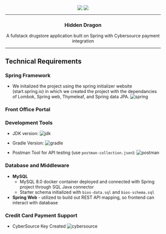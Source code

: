 <div align="center">
<img align="center" src="https://img.shields.io/static/v1?label=author&message=tsunfire&color=ffd74a&style=for-the-badge&logo=data%3Aimage/png%3Bbase64%2CiVBORw0KGgoAAAANSUhEUgAAABQAAAATCAYAAACQjC21AAAACXBIWXMAAAsTAAALEwEAmpwYAAAAIGNIUk0AAHpFAACAgwAA/FcAAIDoAAB5FgAA8QEAADtfAAAcheDStWoAAAD0SURBVHjarJQ9SoNBEEDfp00q8QoxQgoPYG1pkQPYWpgbWAvaWRm7NLlGUEEQFETwD8RCsLCMYK%2BQvDQRJNlvv93EB9vM7jx2Z4ZFJbJ21Qt1oH6ql2o7llO2sayeW86VWssRnlnNdaqwZTo70/lLzNImnb3pQEi4niFcSxEOM4TDFOFzhvBlJhJoymZGU7ZSx%2BY0QdbLmUPUTkTWLcsr1FiN6sA2sAEUwCvQB97KEqqEAKtAYyJ8B76ipwPXbqgH6p36HXjuj3qvHqnNqhoeqyPzOAkJa%2Bqt8/OkrvwV3rg4j7/Cff%2BPw0J9mHwIshgF8DEeAPZgZ0kPPubLAAAAAElFTkSuQmCC">

<img align="center" src="https://img.shields.io/static/v1?label=author&message=brandon cheu&color=ffd74a&style=for-the-badge&logo=data%3Aimage/png%3Bbase64%2CiVBORw0KGgoAAAANSUhEUgAAABQAAAATCAYAAACQjC21AAAACXBIWXMAAAsTAAALEwEAmpwYAAAAIGNIUk0AAHpFAACAgwAA/FcAAIDoAAB5FgAA8QEAADtfAAAcheDStWoAAAD0SURBVHjarJQ9SoNBEEDfp00q8QoxQgoPYG1pkQPYWpgbWAvaWRm7NLlGUEEQFETwD8RCsLCMYK%2BQvDQRJNlvv93EB9vM7jx2Z4ZFJbJ21Qt1oH6ql2o7llO2sayeW86VWssRnlnNdaqwZTo70/lLzNImnb3pQEi4niFcSxEOM4TDFOFzhvBlJhJoymZGU7ZSx%2BY0QdbLmUPUTkTWLcsr1FiN6sA2sAEUwCvQB97KEqqEAKtAYyJ8B76ipwPXbqgH6p36HXjuj3qvHqnNqhoeqyPzOAkJa%2Bqt8/OkrvwV3rg4j7/Cff%2BPw0J9mHwIshgF8DEeAPZgZ0kPPubLAAAAAElFTkSuQmCC">
</div>

---

<h3 align="center">Hidden Dragon</h3>

<p align="center">A fullstack drugstore application built on Spring with Cybersource payment integration</p>

---

## Technical Requirements

### Spring Framework

- We initalized the project using the spring initializer website (start.spring.io) in which we created the project with the dependancies of Lombok, Spring web, Thymeleaf, and Spring data JPA.
  ![spring](https://user-images.githubusercontent.com/54514627/143801689-0906eaaf-adeb-41d8-a4cd-0483feef9189.PNG)

### Front Office Portal

### Development Tools

- JDK version:
  ![jdk](https://user-images.githubusercontent.com/54514627/143801729-709c88a8-3b21-4ca5-9389-c0d77ab0b579.PNG)

- Gradle Version:
  ![gradle](https://user-images.githubusercontent.com/54514627/143801756-3f96c96e-e61d-469f-9227-0893fbbb2e76.PNG)
  
- Postman Tool for API testing (use `postman-collection.json`):
  ![postman](https://user-images.githubusercontent.com/28630104/143964589-51baf82f-5872-4bf5-87f7-73b6fb4ff1af.png)


### Database and Middleware

- **MySQL**
  - MySQL 8.0 docker container deployed and connected with Spring project through SQL Java connector
  - Starter schema initialized with `bios-data.sql` and `bios-schema.sql`
- **Spring Web** - utilized to build out REST API mapping, so frontend can interact with database

### Credit Card Payment Support

- CyberSource Key Created
  ![cybersource](https://user-images.githubusercontent.com/54514627/143804123-466605bd-f3a6-4298-aafc-8022adc2507a.PNG)
